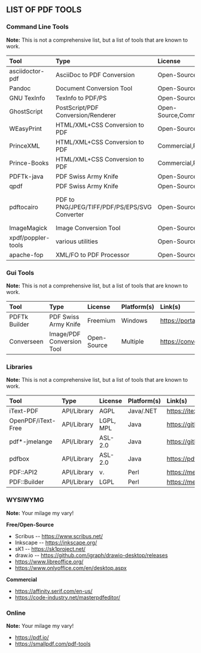 ## LIST OF PDF TOOLS

### Command Line Tools

**Note:** This is not a comprehensive list, but a list of tools that are known to work.

| Tool | Type | License | Platform(s) | Link(s) |
|:--------------------------|:-----------------------------------|:----------------|:----------------|:----------------|
| asciidoctor-pdf | AsciiDoc to PDF Conversion | Open-Source | Ruby/Java | https://asciidoctor.org/docs/asciidoctor-pdf/ |
| Pandoc | Document Conversion Tool | Open-Source | Multiple | https://pandoc.org/ |
| GNU TexInfo | TexInfo to PDF/PS | Open-Source | Multiple | https://www.gnu.org/software/texinfo/ |
| GhostScript | PostScript/PDF Conversion/Renderer | Open-Source,Commercial | Multiple | https://www.ghostscript.com/ |
| WEasyPrint | HTML/XML+CSS Conversion to PDF | Open-Source | Python | https://weasyprint.org/ |
| PrinceXML | HTML/XML+CSS Conversion to PDF | Commercial,Personal | Multiple | https://www.princexml.com/ |
| Prince-Books | HTML/XML+CSS Conversion to PDF | Commercial,Personal | Multiple | https://www.princexml.com/ |
| PDFTk-java | PDF Swiss Army Knife | Open-Source | Java | https://gitlab.com/pdftk-java/pdftk |
| qpdf | PDF Swiss Army Knife | Open-Source | Multiple | https://github.com/qpdf/qpdf |
| pdftocairo | PDF to PNG/JPEG/TIFF/PDF/PS/EPS/SVG Converter | Open-Source | Multiple | part of Poppler, https://poppler.freedesktop.org/, https://blog.alivate.com.au/tag/pdftocairo/ (Win) |
| ImageMagick | Image Conversion Tool | Open-Source | Multiple | https://imagemagick.org/ |
| xpdf/poppler-tools | various utilities | Open-Source | Multiple | part of Poppler or xpdf |
| apache-fop | XML/FO to PDF Processor | Open-Source | Java | https://xmlgraphics.apache.org/fop/ |

### Gui Tools

**Note:** This is not a comprehensive list, but a list of tools that are known to work.

| Tool | Type | License | Platform(s) | Link(s) |
|:--------------------------|:-----------------------------------|:----------------|:----------------|:----------------|
| PDFTk Builder | PDF Swiss Army Knife | Freemium | Windows | https://portableapps.com/apps/office/pdftk_builder_portable |
| Converseen | Image/PDF Conversion Tool | Open-Source | Multiple | https://converseen.fasterland.net/ |

### Libraries

**Note:** This is not a comprehensive list, but a list of tools that are known to work.

| Tool | Type | License | Platform(s) | Link(s) |
|:--------------------------|:-----------------------------------|:----------------|:----------------|:----------------|
| iText-PDF      | API/Library | AGPL     | Java/.NET | https://itextpdf.com/en |
| OpenPDF/iText-Free   | API/Library | LGPL, MPL | Java      | https://github.com/LibrePDF/OpenPDF |
| pdf*-jmelange  | API/Library | ASL-2.0  | Java      | https://github.com/terefang/jmelange/|
| pdfbox         | API/Library | ASL-2.0  | Java      | https://pdfbox.apache.org/ |
| PDF::API2      | API/Library | v.       | Perl      | https://metacpan.org/pod/PDF::API2 |
| PDF::Builder   | API/Library | LGPL     | Perl      | https://metacpan.org/pod/PDF::Builder |

### WYSIWYMG

**Note:** Your milage my vary!

**Free/Open-Source**

* Scribus -- https://www.scribus.net/
* Inkscape -- https://inkscape.org/
* sK1 -- https://sk1project.net/
* draw.io -- https://github.com/jgraph/drawio-desktop/releases
* https://www.libreoffice.org/
* https://www.onlyoffice.com/en/desktop.aspx

**Commercial**

* https://affinity.serif.com/en-us/
* https://code-industry.net/masterpdfeditor/

### Online

**Note:** Your milage my vary!

* https://pdf.io/
* https://smallpdf.com/pdf-tools
